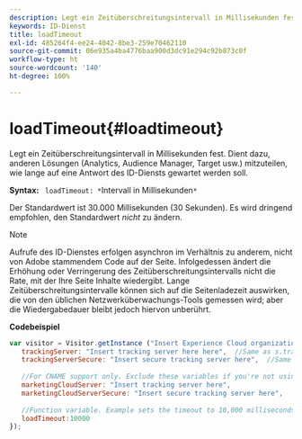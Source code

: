 ```yaml
---
description: Legt ein Zeitüberschreitungsintervall in Millisekunden fest. Dient dazu, anderen Lösungen (Analytics, Audience Manager, Target usw.) mitzuteilen, wie lange auf eine Antwort des ID-Diensts gewartet werden soll.
keywords: ID-Dienst
title: loadTimeout
exl-id: 485264f4-ee24-4042-8be3-259e70462110
source-git-commit: 06e935a4ba4776baa900d3dc91e294c92b873c0f
workflow-type: ht
source-wordcount: '140'
ht-degree: 100%

---
```


# loadTimeout{#loadtimeout}

Legt ein Zeitüberschreitungsintervall in Millisekunden fest. Dient dazu, anderen Lösungen (Analytics, Audience Manager, Target usw.) mitzuteilen, wie lange auf eine Antwort des ID-Diensts gewartet werden soll.

**Syntax:** ` loadTimeout: *`Intervall in Millisekunden`*`

Der Standardwert ist 30.000 Millisekunden (30 Sekunden). Es wird dringend empfohlen, den Standardwert *nicht* zu ändern.

>[!NOTE]
>
>Aufrufe des ID-Dienstes erfolgen asynchron im Verhältnis zu anderem, nicht von Adobe stammendem Code auf der Seite. Infolgedessen ändert die Erhöhung oder Verringerung des Zeitüberschreitungsintervalls nicht die Rate, mit der Ihre Seite Inhalte wiedergibt. Lange Zeitüberschreitungsintervalle können sich auf die Seitenladezeit auswirken, die von den üblichen Netzwerküberwachungs-Tools gemessen wird; aber die Wiedergabedauer bleibt jedoch hiervon unberührt.

**Codebeispiel**

```js
var visitor = Visitor.getInstance ("Insert Experience Cloud organization ID here",{ 
   trackingServer: "Insert tracking server here here",  //Same as s.trackingServer 
   trackingServerSecure: "Insert secure tracking server here",  //Same as s.trackingServerSecure 
 
   //For CNAME support only. Exclude these variables if you're not using CNAME 
   marketingCloudServer: "Insert tracking server here", 
   marketingCloudServerSecure: "Insert secure tracking server here", 
 
   //Function variable. Example sets the timeout to 10,000 milliseconds (10 seconds). 
   loadTimeout:10000 
});
```
